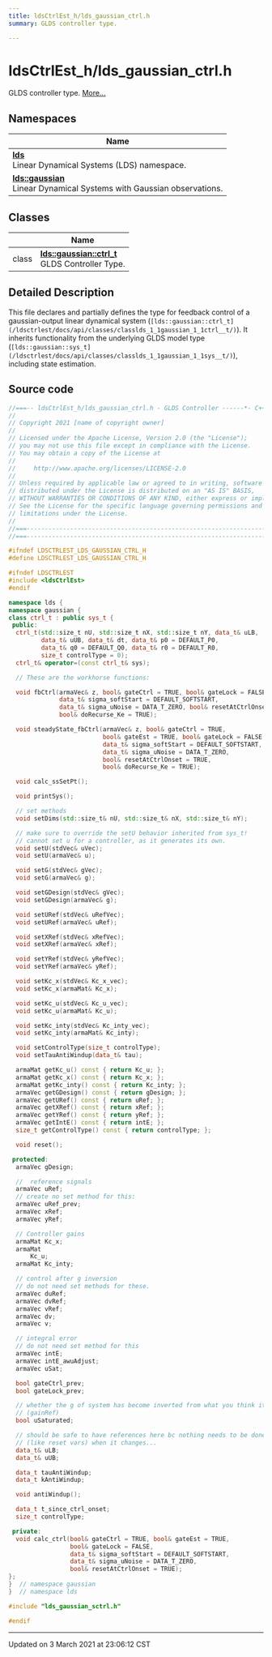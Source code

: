 ```yaml
---
title: ldsCtrlEst_h/lds_gaussian_ctrl.h
summary: GLDS controller type. 

---
```


# ldsCtrlEst_h/lds_gaussian_ctrl.h

GLDS controller type.  [More...](#detailed-description)



## Namespaces

| Name           |
| -------------- |
| **[lds](/ldsctrlest/docs/api/namespaces/namespacelds/)** <br>Linear Dynamical Systems (LDS) namespace.  |
| **[lds::gaussian](/ldsctrlest/docs/api/namespaces/namespacelds_1_1gaussian/)** <br>Linear Dynamical Systems with Gaussian observations.  |

## Classes

|                | Name           |
| -------------- | -------------- |
| class | **[lds::gaussian::ctrl_t](/ldsctrlest/docs/api/classes/classlds_1_1gaussian_1_1ctrl__t/)** <br>GLDS Controller Type.  |

## Detailed Description



This file declares and partially defines the type for feedback control of a gaussian-output linear dynamical system (`[lds::gaussian::ctrl_t](/ldsctrlest/docs/api/classes/classlds_1_1gaussian_1_1ctrl__t/)`). It inherits functionality from the underlying GLDS model type (`[lds::gaussian::sys_t](/ldsctrlest/docs/api/classes/classlds_1_1gaussian_1_1sys__t/)`), including state estimation. 





## Source code

```cpp
//===-- ldsCtrlEst_h/lds_gaussian_ctrl.h - GLDS Controller ------*- C++ -*-===//
//
// Copyright 2021 [name of copyright owner]
//
// Licensed under the Apache License, Version 2.0 (the "License");
// you may not use this file except in compliance with the License.
// You may obtain a copy of the License at
//
//     http://www.apache.org/licenses/LICENSE-2.0
//
// Unless required by applicable law or agreed to in writing, software
// distributed under the License is distributed on an "AS IS" BASIS,
// WITHOUT WARRANTIES OR CONDITIONS OF ANY KIND, either express or implied.
// See the License for the specific language governing permissions and
// limitations under the License.
//
//===----------------------------------------------------------------------===//
//===----------------------------------------------------------------------===//

#ifndef LDSCTRLEST_LDS_GAUSSIAN_CTRL_H
#define LDSCTRLEST_LDS_GAUSSIAN_CTRL_H

#ifndef LDSCTRLEST
#include <ldsCtrlEst>
#endif

namespace lds {
namespace gaussian {
class ctrl_t : public sys_t {
 public:
  ctrl_t(std::size_t nU, std::size_t nX, std::size_t nY, data_t& uLB,
         data_t& uUB, data_t& dt, data_t& p0 = DEFAULT_P0,
         data_t& q0 = DEFAULT_Q0, data_t& r0 = DEFAULT_R0,
         size_t controlType = 0);
  ctrl_t& operator=(const ctrl_t& sys);

  // These are the workhorse functions:

  void fbCtrl(armaVec& z, bool& gateCtrl = TRUE, bool& gateLock = FALSE,
              data_t& sigma_softStart = DEFAULT_SOFTSTART,
              data_t& sigma_uNoise = DATA_T_ZERO, bool& resetAtCtrlOnset = TRUE,
              bool& doRecurse_Ke = TRUE);

  void steadyState_fbCtrl(armaVec& z, bool& gateCtrl = TRUE,
                          bool& gateEst = TRUE, bool& gateLock = FALSE,
                          data_t& sigma_softStart = DEFAULT_SOFTSTART,
                          data_t& sigma_uNoise = DATA_T_ZERO,
                          bool& resetAtCtrlOnset = TRUE,
                          bool& doRecurse_Ke = TRUE);

  void calc_ssSetPt();

  void printSys();

  // set methods
  void setDims(std::size_t& nU, std::size_t& nX, std::size_t& nY);

  // make sure to override the setU behavior inherited from sys_t!
  // cannot set u for a controller, as it generates its own.
  void setU(stdVec& uVec);
  void setU(armaVec& u);

  void setG(stdVec& gVec);
  void setG(armaVec& g);

  void setGDesign(stdVec& gVec);
  void setGDesign(armaVec& g);

  void setURef(stdVec& uRefVec);
  void setURef(armaVec& uRef);

  void setXRef(stdVec& xRefVec);
  void setXRef(armaVec& xRef);

  void setYRef(stdVec& yRefVec);
  void setYRef(armaVec& yRef);

  void setKc_x(stdVec& Kc_x_vec);
  void setKc_x(armaMat& Kc_x);

  void setKc_u(stdVec& Kc_u_vec);
  void setKc_u(armaMat& Kc_u);

  void setKc_inty(stdVec& Kc_inty_vec);
  void setKc_inty(armaMat& Kc_inty);

  void setControlType(size_t controlType);
  void setTauAntiWindup(data_t& tau);

  armaMat getKc_u() const { return Kc_u; };
  armaMat getKc_x() const { return Kc_x; };
  armaMat getKc_inty() const { return Kc_inty; };
  armaVec getGDesign() const { return gDesign; };
  armaVec getURef() const { return uRef; };
  armaVec getXRef() const { return xRef; };
  armaVec getYRef() const { return yRef; };
  armaVec getIntE() const { return intE; };
  size_t getControlType() const { return controlType; };

  void reset();

 protected:
  armaVec gDesign;  

  //  reference signals
  armaVec uRef;  
  // create no set method for this:
  armaVec uRef_prev;  
  armaVec xRef;       
  armaVec yRef;       

  // Controller gains
  armaMat Kc_x;  
  armaMat
      Kc_u;  
  armaMat Kc_inty;  

  // control after g inversion
  // do not need set methods for these.
  armaVec duRef;
  armaVec dvRef;
  armaVec vRef;
  armaVec dv;
  armaVec v;  

  // integral error
  // do not need set method for this
  armaVec intE;            
  armaVec intE_awuAdjust;  
  armaVec uSat;            

  bool gateCtrl_prev;
  bool gateLock_prev;

  // whether the g of system has become inverted from what you think it is
  // (gainRef)
  bool uSaturated;  

  // should be safe to have references here bc nothing needs to be done
  // (like reset vars) when it changes...
  data_t& uLB;  
  data_t& uUB;  

  data_t tauAntiWindup;  
  data_t kAntiWindup;

  void antiWindup();

  data_t t_since_ctrl_onset;  
  size_t controlType;         

 private:
  void calc_ctrl(bool& gateCtrl = TRUE, bool& gateEst = TRUE,
                 bool& gateLock = FALSE,
                 data_t& sigma_softStart = DEFAULT_SOFTSTART,
                 data_t& sigma_uNoise = DATA_T_ZERO,
                 bool& resetAtCtrlOnset = TRUE);
};
}  // namespace gaussian
}  // namespace lds

#include "lds_gaussian_sctrl.h"

#endif
```


-------------------------------

Updated on  3 March 2021 at 23:06:12 CST
